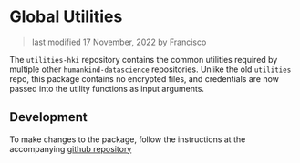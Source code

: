 # Global Utilities

> last modified 17 November, 2022 by Francisco

The `utilities-hki` repository contains the common utilities required by multiple other `humankind-datascience` repositories. Unlike the old `utilities` repo, this package contains no encrypted files, and credentials are now passed into the utility functions as input arguments.

## Development
To make changes to the package, follow the instructions at the accompanying [github repository](https://github.com/humankind-datascience/utilities-hki) 